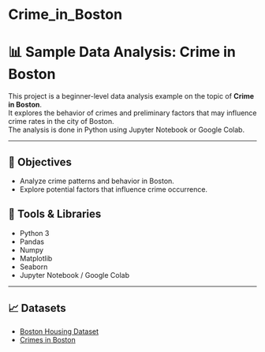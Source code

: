 # Crime_in_Boston
# 📊 Sample Data Analysis: Crime in Boston

This project is a beginner-level data analysis example on the topic of **Crime in Boston**.  
It explores the behavior of crimes and preliminary factors that may influence crime rates in the city of Boston.  
The analysis is done in Python using Jupyter Notebook or Google Colab.

---

## 🎯 Objectives
- Analyze crime patterns and behavior in Boston.
- Explore potential factors that influence crime occurrence.


## 🧰 Tools & Libraries
- Python 3
- Pandas
- Numpy
- Matplotlib
- Seaborn
- Jupyter Notebook / Google Colab

---

## 📈 Datasets
- [Boston Housing Dataset](https://www.kaggle.com/datasets/arunjangir245/boston-housing-dataset)  
- [Crimes in Boston](https://www.kaggle.com/datasets/AnalyzeBoston/crimes-in-boston)

